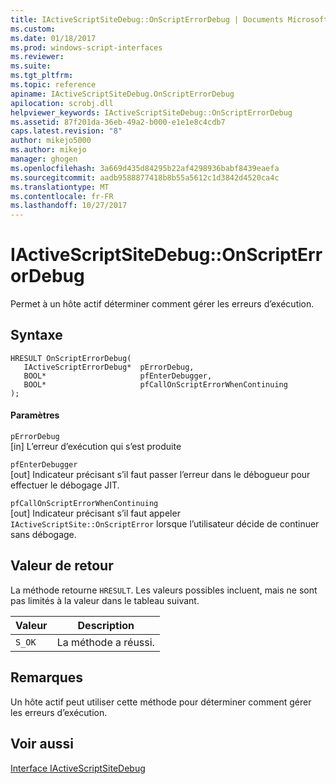 ```yaml
---
title: IActiveScriptSiteDebug::OnScriptErrorDebug | Documents Microsoft
ms.custom: 
ms.date: 01/18/2017
ms.prod: windows-script-interfaces
ms.reviewer: 
ms.suite: 
ms.tgt_pltfrm: 
ms.topic: reference
apiname: IActiveScriptSiteDebug.OnScriptErrorDebug
apilocation: scrobj.dll
helpviewer_keywords: IActiveScriptSiteDebug::OnScriptErrorDebug
ms.assetid: 87f201da-36eb-49a2-b000-e1e1e8c4cdb7
caps.latest.revision: "8"
author: mikejo5000
ms.author: mikejo
manager: ghogen
ms.openlocfilehash: 3a669d435d84295b22af4298936babf8439eaefa
ms.sourcegitcommit: aadb9588877418b8b55a5612c1d3842d4520ca4c
ms.translationtype: MT
ms.contentlocale: fr-FR
ms.lasthandoff: 10/27/2017
---
```

# <a name="iactivescriptsitedebugonscripterrordebug"></a>IActiveScriptSiteDebug::OnScriptErrorDebug
Permet à un hôte actif déterminer comment gérer les erreurs d’exécution.  
  
## <a name="syntax"></a>Syntaxe  
  
```  
HRESULT OnScriptErrorDebug(  
   IActiveScriptErrorDebug*  pErrorDebug,  
   BOOL*                     pfEnterDebugger,  
   BOOL*                     pfCallOnScriptErrorWhenContinuing  
);  
```  
  
#### <a name="parameters"></a>Paramètres  
 `pErrorDebug`  
 [in] L’erreur d’exécution qui s’est produite  
  
 `pfEnterDebugger`  
 [out] Indicateur précisant s’il faut passer l’erreur dans le débogueur pour effectuer le débogage JIT.  
  
 `pfCallOnScriptErrorWhenContinuing`  
 [out] Indicateur précisant s’il faut appeler `IActiveScriptSite::OnScriptError` lorsque l’utilisateur décide de continuer sans débogage.  
  
## <a name="return-value"></a>Valeur de retour  
 La méthode retourne `HRESULT`. Les valeurs possibles incluent, mais ne sont pas limités à la valeur dans le tableau suivant.  
  
|Valeur|Description|  
|-----------|-----------------|  
|`S_OK`|La méthode a réussi.|  
  
## <a name="remarks"></a>Remarques  
 Un hôte actif peut utiliser cette méthode pour déterminer comment gérer les erreurs d’exécution.  
  
## <a name="see-also"></a>Voir aussi  
 [Interface IActiveScriptSiteDebug](../../winscript/reference/iactivescriptsitedebug-interface.md)